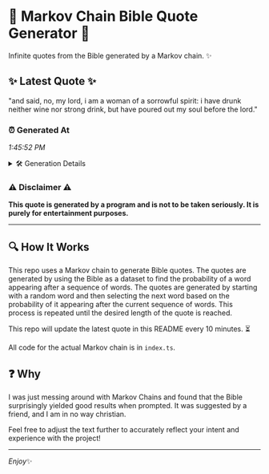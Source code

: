 # 📖 Markov Chain Bible Quote Generator 📖

Infinite quotes from the Bible generated by a Markov chain. ✨

## ✨ Latest Quote ✨
"and said, no, my lord, i am a woman of a sorrowful spirit: i have drunk neither wine nor strong drink, but have poured out my soul before the lord."

### ⏰ Generated At
*1:45:52 PM*

<details>
    <summary>🛠️ Generation Details</summary>
    <p>
        <strong>🌱 Seed:</strong> and<br>
        <strong>🔄 Iterations:</strong> 29<br>
        <strong>📜 Context History:</strong><br>[ and ]: said,<br>[ and, said, ]: no,<br>[ and, said,, no, ]: my<br>[ and, said,, no,, my ]: lord,<br>[ and, said,, no,, my, lord, ]: i<br>[ and, said,, no,, my, lord,, i ]: am<br>[ said,, no,, my, lord,, i, am ]: a<br>[ no,, my, lord,, i, am, a ]: woman<br>[ my, lord,, i, am, a, woman ]: of<br>[ lord,, i, am, a, woman, of ]: a<br>[ i, am, a, woman, of, a ]: sorrowful<br>[ am, a, woman, of, a, sorrowful ]: spirit:<br>[ a, woman, of, a, sorrowful, spirit: ]: i<br>[ woman, of, a, sorrowful, spirit:, i ]: have<br>[ of, a, sorrowful, spirit:, i, have ]: drunk<br>[ a, sorrowful, spirit:, i, have, drunk ]: neither<br>[ sorrowful, spirit:, i, have, drunk, neither ]: wine<br>[ spirit:, i, have, drunk, neither, wine ]: nor<br>[ i, have, drunk, neither, wine, nor ]: strong<br>[ have, drunk, neither, wine, nor, strong ]: drink,<br>[ drunk, neither, wine, nor, strong, drink, ]: but<br>[ neither, wine, nor, strong, drink,, but ]: have<br>[ wine, nor, strong, drink,, but, have ]: poured<br>[ nor, strong, drink,, but, have, poured ]: out<br>[ strong, drink,, but, have, poured, out ]: my<br>[ drink,, but, have, poured, out, my ]: soul<br>[ but, have, poured, out, my, soul ]: before<br>[ have, poured, out, my, soul, before ]: the<br>[ poured, out, my, soul, before, the ]: lord.<br>
    </p>
</details>

### ⚠️ Disclaimer ⚠️
**This quote is generated by a program and is not to be taken seriously. It is purely for entertainment purposes.**

---

## 🔍 How It Works

This repo uses a Markov chain to generate Bible quotes. The quotes are generated by using the Bible as a dataset to find the probability of a word appearing after a sequence of words. The quotes are generated by starting with a random word and then selecting the next word based on the probability of it appearing after the current sequence of words. This process is repeated until the desired length of the quote is reached.

This repo will update the latest quote in this README every 10 minutes. ⏳

All code for the actual Markov chain is in `index.ts`.

## ❓ Why

I was just messing around with Markov Chains and found that the Bible surprisingly yielded good results when prompted. 
It was suggested by a friend, and I am in no way christian.

Feel free to adjust the text further to accurately reflect your intent and experience with the project!

---

*Enjoy*✨
